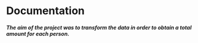 # Documentation
##### The aim of the project was to transform the data in order to obtain a total amount for each person.
